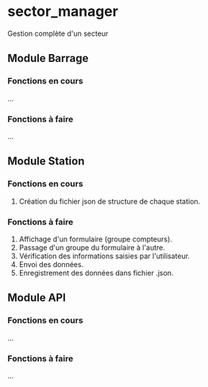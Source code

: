 # sector_manager
Gestion complète d'un secteur

## Module Barrage
### Fonctions en cours
...
### Fonctions à faire
...

## Module Station
### Fonctions en cours
1. Création du fichier json de structure de chaque station.
### Fonctions à faire
1. Affichage d'un formulaire (groupe compteurs).
2. Passage d'un groupe du formulaire à l'autre.
3. Vérification des informations saisies par l'utilisateur.
4. Envoi des données.
5. Enregistrement des données dans fichier .json.

## Module API
### Fonctions en cours
...
### Fonctions à faire
...
